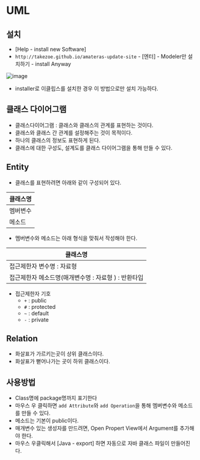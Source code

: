 # UML

## 설치
- [Help - install new Software]
- `http://takezoe.github.io/amateras-update-site` - [엔터] - Modeler만 설치하기 - install Anyway

![image](https://user-images.githubusercontent.com/77392444/127274766-41eb0e6f-42d4-4f44-a33b-003f405f559f.png)


- installer로 이클립스를 설치한 경우 이 방법으로만 설치 가능하다.


## 클래스 다이어그램
- 클래스다이어그램 : 클래스와 클래스의 관계를 표현하는 것이다.
- 클래스와 클래스 간 관계를 설정해주는 것이 목적이다.
- 하나의 클래스의 정보도 표현하게 된다. 
- 클래스에 대한 구성도, 설계도를 클래스 다이어그램을 통해 만들 수 있다.

## Entity
- 클래스를 표현하려면 아래와 같이 구성되어 있다. 

|클래스명|
|--|
|멤버변수|
|메소드|

- 멤버변수와 메소드는 아래 형식을 맞춰서 작성해야 한다.

|클래스명|
|--|
|접근제한자 변수명 : 자료형|
|접근제한자 메소드명(매개변수명 : 자료형 ) : 반환타입|

- 접근제한자 기호
  - `+` : public
  - `#` : protected
  - `~` : default
  - `-` : private

## Relation

- 화살표가 가르키는곳이 상위 클래스이다.
- 화살표가 뻗어나가는 곳이 하위 클래스이다.


## 사용방법
- Class명에 package명까지 표기한다
- 마우스 우 클릭하면 `add Attribute`와 `add Operation`을 통해 멤버변수와 메소드를 만들 수 있다.
- 메소드는 기본이 public이다.
- 매개변수 있는 생성자를 만드려면, Open Propert View에서 Argument를 추가해야 한다. 
- 마우스 우클릭해서 [Java - export] 하면 자동으로 자바 클래스 파일이 만들어진다.
